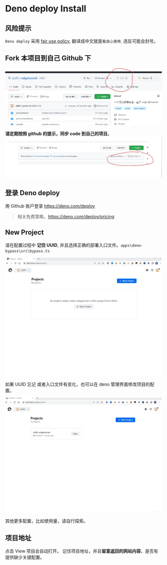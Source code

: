 # Deno deploy Install

## 风险提示

`Deno deploy` 采用 [fair use policy](https://deno.com/deploy/docs/fair-use-policy), 翻译成中文就是`看良心使用`. 违反可能会封号。

## Fork 本项目到自己 Github 下

![fork](./fork.jpg)

**请定期按照 github 的提示，同步 code 到自己的项目**。
![sync](./sync.jpg)

## 登录 Deno deploy

用 Github 账户登录 https://deno.com/deploy

> 相关免费策略，https://deno.com/deploy/pricing

## New Project

请在配置过程中 **记住 UUID**, 并且选择正确的部署入口文件。`apps\deno-bypass\src\bypass.ts`

![deno-deploy](./deno-deploy.gif)

如果 UUID 忘记 或者入口文件有变化，也可以在 deno 管理界面修改项目的配置。

![deno-deploy2](./deno-deploy2.gif)

其他更多配置，比如使用量，请自行探索。

## 项目地址

点击 View 项目会自动打开。
记住项目地址，并且**留意返回的网站内容**，是否有提供缺少关键配置。
